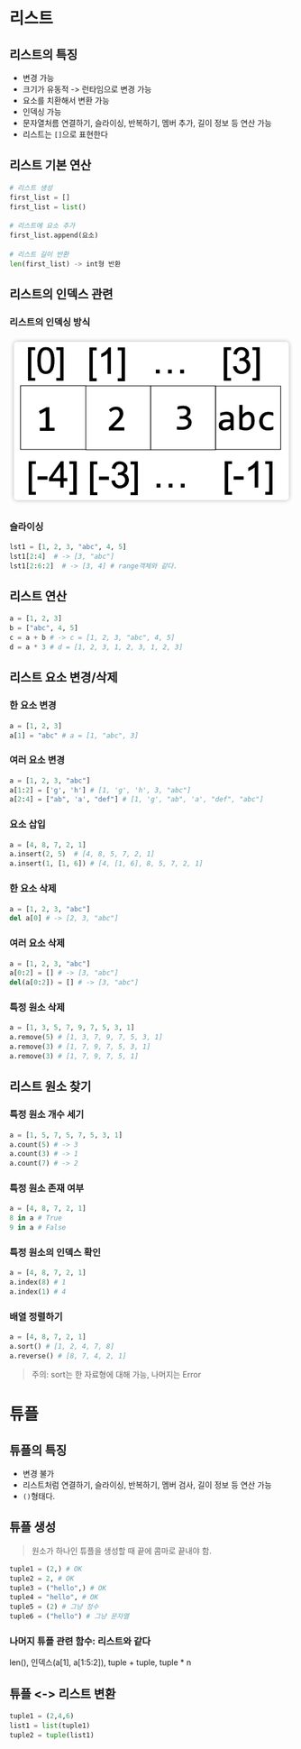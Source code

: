 # 리스트
## 리스트의 특징
- 변경 가능
- 크기가 유동적 -> 런타임으로 변경 가능
- 요소를 치환해서 변환 가능
- 인덱싱 가능
- 문자열처름 연결하기, 슬라이싱, 반복하기, 멤버 추가, 길이 정보 등 연산 가능
- 리스트는 ```[]```으로 표현한다

## 리스트 기본 연산
```python
# 리스트 생성
first_list = []
first_list = list()

# 리스트에 요소 추가
first_list.append(요소)

# 리스트 길이 반환
len(first_list) -> int형 반환
```

## 리스트의 인덱스 관련
### 리스트의 인덱싱 방식
![리스트의 인덱싱 방식](/assets/img/list_index.png)

### 슬라이싱
```python
lst1 = [1, 2, 3, "abc", 4, 5]
lst1[2:4]  # -> [3, "abc"]
lst1[2:6:2]  # -> [3, 4] # range객체와 같다.
```

## 리스트 연산
```python
a = [1, 2, 3]
b = ["abc", 4, 5]
c = a + b # -> c = [1, 2, 3, "abc", 4, 5]
d = a * 3 # d = [1, 2, 3, 1, 2, 3, 1, 2, 3]
```

## 리스트 요소 변경/삭제

### 한 요소 변경
```python
a = [1, 2, 3]
a[1] = "abc" # a = [1, "abc", 3]
```

### 여러 요소 변경
```python
a = [1, 2, 3, "abc"]
a[1:2] = ['g', 'h'] # [1, 'g', 'h', 3, "abc"]
a[2:4] = ["ab", 'a', "def"] # [1, 'g', "ab", 'a', "def", "abc"]
```

### 요소 삽입
```python
a = [4, 8, 7, 2, 1]
a.insert(2, 5)  # [4, 8, 5, 7, 2, 1]
a.insert(1, [1, 6]) # [4, [1, 6], 8, 5, 7, 2, 1]
```

### 한 요소 삭제
```python
a = [1, 2, 3, "abc"]
del a[0] # -> [2, 3, "abc"]
```

### 여러 요소 삭제
```python
a = [1, 2, 3, "abc"]
a[0:2] = [] # -> [3, "abc"]
del(a[0:2]) = [] # -> [3, "abc"]
```

### 특정 원소 삭제
```python
a = [1, 3, 5, 7, 9, 7, 5, 3, 1]
a.remove(5) # [1, 3, 7, 9, 7, 5, 3, 1]
a.remove(3) # [1, 7, 9, 7, 5, 3, 1]
a.remove(3) # [1, 7, 9, 7, 5, 1]
```


## 리스트 원소 찾기

### 특정 원소 개수 세기
```python
a = [1, 5, 7, 5, 7, 5, 3, 1]
a.count(5) # -> 3
a.count(3) # -> 1
a.count(7) # -> 2
```

### 특정 원소 존재 여부 
```python
a = [4, 8, 7, 2, 1]
8 in a # True 
9 in a # False
```

### 특정 원소의 인덱스 확인
```python
a = [4, 8, 7, 2, 1] 
a.index(8) # 1 
a.index(1) # 4
```

### 배열 정렬하기
```python
a = [4, 8, 7, 2, 1] 
a.sort() # [1, 2, 4, 7, 8]
a.reverse() # [8, 7, 4, 2, 1] 
```
> 주의: sort는 한 자료형에 대해 가능, 나머지는 Error



# 튜플

## 튜플의 특징

- 변경 불가 
- 리스트처럼 연결하기, 슬라이싱, 반복하기, 멤버 검사, 길이 정보 등 연산 가능
- ```()```형태다. 


## 튜플 생성
> 원소가 하나인 튜플을 생성할 때 끝에 콤마로 끝내야 함.

```python
tuple1 = (2,) # OK
tuple2 = 2, # OK
tuple3 = ("hello",) # OK
tuple4 = "hello", # OK
tuple5 = (2) # 그냥 정수
tuple6 = ("hello") # 그냥 문자열
```

### 나머지 튜플 관련 함수: 리스트와 같다
len(), 인덱스(a[1], a[1:5:2]), tuple + tuple, tuple * n

## 튜플 <-> 리스트 변환
```python
tuple1 = (2,4,6)
list1 = list(tuple1)
tuple2 = tuple(list1)
```

